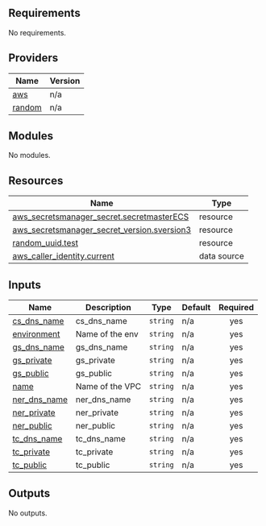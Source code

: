 <!-- BEGIN_TF_DOCS -->
## Requirements

No requirements.

## Providers

| Name | Version |
|------|---------|
| <a name="provider_aws"></a> [aws](#provider\_aws) | n/a |
| <a name="provider_random"></a> [random](#provider\_random) | n/a |

## Modules

No modules.

## Resources

| Name | Type |
|------|------|
| [aws_secretsmanager_secret.secretmasterECS](https://registry.terraform.io/providers/hashicorp/aws/latest/docs/resources/secretsmanager_secret) | resource |
| [aws_secretsmanager_secret_version.sversion3](https://registry.terraform.io/providers/hashicorp/aws/latest/docs/resources/secretsmanager_secret_version) | resource |
| [random_uuid.test](https://registry.terraform.io/providers/hashicorp/random/latest/docs/resources/uuid) | resource |
| [aws_caller_identity.current](https://registry.terraform.io/providers/hashicorp/aws/latest/docs/data-sources/caller_identity) | data source |

## Inputs

| Name | Description | Type | Default | Required |
|------|-------------|------|---------|:--------:|
| <a name="input_cs_dns_name"></a> [cs\_dns\_name](#input\_cs\_dns\_name) | cs\_dns\_name | `string` | n/a | yes |
| <a name="input_environment"></a> [environment](#input\_environment) | Name of the env | `string` | n/a | yes |
| <a name="input_gs_dns_name"></a> [gs\_dns\_name](#input\_gs\_dns\_name) | gs\_dns\_name | `string` | n/a | yes |
| <a name="input_gs_private"></a> [gs\_private](#input\_gs\_private) | gs\_private | `string` | n/a | yes |
| <a name="input_gs_public"></a> [gs\_public](#input\_gs\_public) | gs\_public | `string` | n/a | yes |
| <a name="input_name"></a> [name](#input\_name) | Name of the VPC | `string` | n/a | yes |
| <a name="input_ner_dns_name"></a> [ner\_dns\_name](#input\_ner\_dns\_name) | ner\_dns\_name | `string` | n/a | yes |
| <a name="input_ner_private"></a> [ner\_private](#input\_ner\_private) | ner\_private | `string` | n/a | yes |
| <a name="input_ner_public"></a> [ner\_public](#input\_ner\_public) | ner\_public | `string` | n/a | yes |
| <a name="input_tc_dns_name"></a> [tc\_dns\_name](#input\_tc\_dns\_name) | tc\_dns\_name | `string` | n/a | yes |
| <a name="input_tc_private"></a> [tc\_private](#input\_tc\_private) | tc\_private | `string` | n/a | yes |
| <a name="input_tc_public"></a> [tc\_public](#input\_tc\_public) | tc\_public | `string` | n/a | yes |

## Outputs

No outputs.
<!-- END_TF_DOCS -->